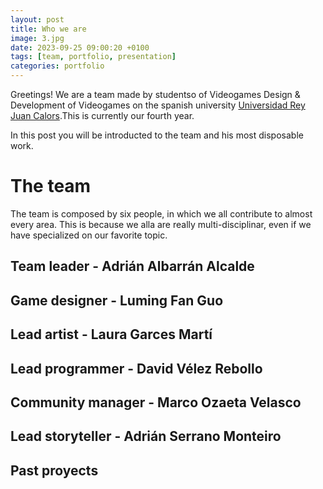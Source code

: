 ```yaml
---
layout: post
title: Who we are
image: 3.jpg
date: 2023-09-25 09:00:20 +0100
tags: [team, portfolio, presentation]
categories: portfolio
---
```


Greetings! We are a team made by studentso of Videogames Design & Development of Videogames on the spanish university [Universidad Rey Juan Calors](www.urjc.es).This is currently our fourth year.

In this post you will be introducted to the team and his most disposable work.

# The team

The team is composed by six people, in which we all contribute to almost every area. This is because we alla are really multi-disciplinar, even if we have specialized on our favorite topic. 


## Team leader - Adrián Albarrán Alcalde

## Game designer - Luming Fan Guo

## Lead artist - Laura Garces Martí

## Lead programmer - David Vélez Rebollo

## Community manager - Marco Ozaeta Velasco

## Lead storyteller - Adrián Serrano Monteiro

## Past proyects 
